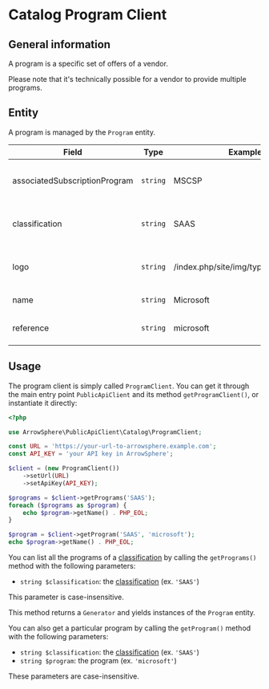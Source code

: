 # Catalog Program Client

## General information

A program is a specific set of offers of a vendor.

Please note that it's technically possible for a vendor to provide multiple programs.

## Entity

A program is managed by the `Program` entity.

| Field                         | Type     | Example                               | Description                                 |
| ----------------------------- | -------- | ------------------------------------- | ------------------------------------------- |
| associatedSubscriptionProgram | `string` | MSCSP                                 | The program to which this program is linked |
| classification                | `string` | SAAS                                  | The classification of the program           |
| logo                          | `string` | /index.php/site/img/type/vendor/ref/3 | An url for the image (specific to xSP)      |
| name                          | `string` | Microsoft                             | The name of the program                     |
| reference                     | `string` | microsoft                             | The identifier of the program               |

## Usage

The program client is simply called `ProgramClient`.
You can get it through the main entry point `PublicApiClient` and its method `getProgramClient()`, or instantiate it directly:

```php
<?php

use ArrowSphere\PublicApiClient\Catalog\ProgramClient;

const URL = 'https://your-url-to-arrowsphere.example.com';
const API_KEY = 'your API key in ArrowSphere';

$client = (new ProgramClient())
    ->setUrl(URL)
    ->setApiKey(API_KEY);

$programs = $client->getPrograms('SAAS');
foreach ($programs as $program) {
    echo $program->getName() . PHP_EOL;
}

$program = $client->getProgram('SAAS', 'microsoft');
echo $program->getName() . PHP_EOL;
```

You can list all the programs of a [classification](catalog-classification.md) by calling the `getPrograms()` method with the following parameters:

- `string $classification`: the [classification](catalog-classification.md) (ex. `'SAAS'`)

This parameter is case-insensitive.

This method returns a `Generator` and yields instances of the `Program` entity.

You can also get a particular program by calling the `getProgram()` method with the following parameters:

- `string $classification`: the [classification](catalog-classification.md) (ex. `'SAAS'`)
- `string $program`: the program (ex. `'microsoft'`)

These parameters are case-insensitive.
